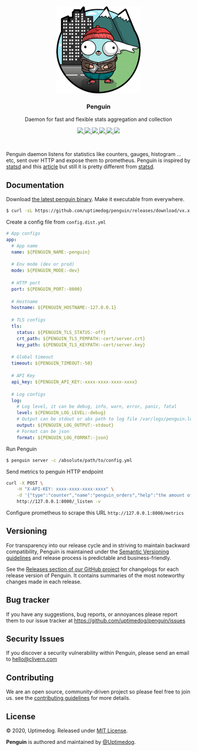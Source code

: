 <p align="center">
    <img src="/static/logo.png" width="230" />
    <h3 align="center">Penguin</h3>
    <p align="center">Daemon for fast and flexible stats aggregation and collection</p>
    <p align="center">
        <a href="https://github.com/uptimedog/penguin/actions/workflows/build.yml">
            <img src="https://github.com/uptimedog/penguin/actions/workflows/build.yml/badge.svg">
        </a>
        <a href="https://github.com/uptimedog/penguin/actions/workflows/release.yml">
            <img src="https://github.com/uptimedog/penguin/actions/workflows/release.yml/badge.svg">
        </a>
        <a href="https://github.com/uptimedog/penguin/releases">
            <img src="https://img.shields.io/badge/Version-1.0.2-red.svg">
        </a>
        <a href="https://goreportcard.com/report/github.com/uptimedog/penguin">
            <img src="https://goreportcard.com/badge/github.com/uptimedog/penguin?v=1.0.2">
        </a>
        <a href="https://hub.docker.com/r/clivern/penguin">
            <img src="https://img.shields.io/badge/Docker-Latest-green">
        </a>
        <a href="https://github.com/uptimedog/penguin/blob/main/LICENSE">
            <img src="https://img.shields.io/badge/LICENSE-MIT-orange.svg">
        </a>
    </p>
</p>
<br/>

Penguin daemon listens for statistics like counters, gauges, histogram ... etc, sent over HTTP and expose them to prometheus. Penguin is inspired by [statsd](https://github.com/statsd/statsd) and this [article](https://stripe.com/blog/canonical-log-lines) but still it is pretty different from [statsd](https://github.com/statsd/statsd).


## Documentation

Download [the latest penguin binary](https://github.com/uptimedog/penguin/releases). Make it executable from everywhere.

```bash
$ curl -sL https://github.com/uptimedog/penguin/releases/download/vx.x.x/penguin_x.x.x_OS.tar.gz | tar xz
```

Create a config file from `config.dist.yml`

```yaml
# App configs
app:
  # App name
  name: ${PENGUIN_NAME:-penguin}

  # Env mode (dev or prod)
  mode: ${PENGUIN_MODE:-dev}

  # HTTP port
  port: ${PENGUIN_PORT:-8000}

  # Hostname
  hostname: ${PENGUIN_HOSTNAME:-127.0.0.1}

  # TLS configs
  tls:
    status: ${PENGUIN_TLS_STATUS:-off}
    crt_path: ${PENGUIN_TLS_PEMPATH:-cert/server.crt}
    key_path: ${PENGUIN_TLS_KEYPATH:-cert/server.key}

  # Global timeout
  timeout: ${PENGUIN_TIMEOUT:-50}

  # API Key
  api_key: ${PENGUIN_API_KEY:-xxxx-xxxx-xxxx-xxxx}

  # Log configs
  log:
    # Log level, it can be debug, info, warn, error, panic, fatal
    level: ${PENGUIN_LOG_LEVEL:-debug}
    # Output can be stdout or abs path to log file /var/logs/penguin.log
    output: ${PENGUIN_LOG_OUTPUT:-stdout}
    # Format can be json
    format: ${PENGUIN_LOG_FORMAT:-json}
```

Run Penguin

```bash
$ penguin server -c /absolute/path/to/config.yml
```

Send metrics to penguin HTTP endpoint

```bash
curl -X POST \
    -H "X-API-KEY: xxxx-xxxx-xxxx-xxxx" \
    -d '{"type":"counter","name":"penguin_orders","help":"the amount of orders.","method":"inc","value":1,"labels":{"type":"trousers"}}' \
    http://127.0.0.1:8000/_listen -v
```

Configure prometheus to scrape this URL `http://127.0.0.1:8000/metrics`


## Versioning

For transparency into our release cycle and in striving to maintain backward compatibility, Penguin is maintained under the [Semantic Versioning guidelines](https://semver.org/) and release process is predictable and business-friendly.

See the [Releases section of our GitHub project](https://github.com/uptimedog/penguin/releases) for changelogs for each release version of Penguin. It contains summaries of the most noteworthy changes made in each release.


## Bug tracker

If you have any suggestions, bug reports, or annoyances please report them to our issue tracker at https://github.com/uptimedog/penguin/issues


## Security Issues

If you discover a security vulnerability within Penguin, please send an email to [hello@clivern.com](mailto:hello@clivern.com)


## Contributing

We are an open source, community-driven project so please feel free to join us. see the [contributing guidelines](CONTRIBUTING.md) for more details.


## License

© 2020, Uptimedog. Released under [MIT License](https://opensource.org/licenses/mit-license.php).

**Penguin** is authored and maintained by [@Uptimedog](http://github.com/uptimedog).
